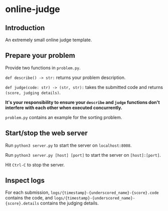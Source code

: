# online-judge

## Introduction
An extremely small online judge template.

## Prepare your problem
Provide two functions in `problem.py`.

`def describe() -> str:` returns your problem description.

`def judge(code: str) -> (str, str):` takes the submitted code and returns `(score, judging details)`.

**It's your responsibility to ensure your `describe` and `judge` functions don't interfere with each other when executed concurrently.**

`problem.py` contains an example for the sorting problem.

## Start/stop the web server
Run `python3 server.py` to start the server on `localhost:8008`.

Run `python3 server.py [host] [port]` to start the server on `[host]:[port]`.

Hit `Ctrl-C` to stop the server.

## Inspect logs
For each submission, `logs/{timestamp}-{underscored_name}-{score}.code` contains the code, and `logs/{timestamp}-{underscored_name}-{score}.details` contains the judging details.
